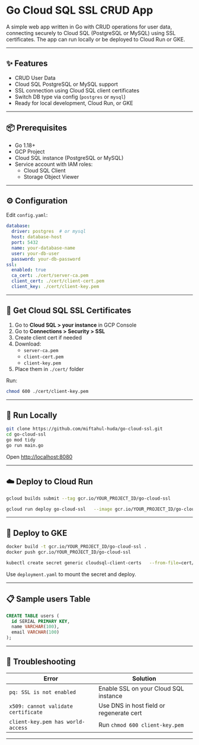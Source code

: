# Go Cloud SQL SSL CRUD App

A simple web app written in Go with CRUD operations for user data, connecting securely to Cloud SQL (PostgreSQL or MySQL) using SSL certificates. The app can run locally or be deployed to Cloud Run or GKE.

---

## ✨ Features

- CRUD User Data
- Cloud SQL PostgreSQL or MySQL support
- SSL connection using Cloud SQL client certificates
- Switch DB type via config (`postgres` or `mysql`)
- Ready for local development, Cloud Run, or GKE

---

## 📦 Prerequisites

- Go 1.18+
- GCP Project
- Cloud SQL instance (PostgreSQL or MySQL)
- Service account with IAM roles:
  - Cloud SQL Client
  - Storage Object Viewer

---

## ⚙️ Configuration

Edit `config.yaml`:

```yaml
database:
  driver: postgres  # or mysql
  host: database-host
  port: 5432
  name: your-database-name
  user: your-db-user
  password: your-db-password
ssl:
  enabled: true
  ca_cert: ./cert/server-ca.pem
  client_cert: ./cert/client-cert.pem
  client_key: ./cert/client-key.pem
```

---

## 🔐 Get Cloud SQL SSL Certificates

1. Go to **Cloud SQL > your instance** in GCP Console
2. Go to **Connections > Security > SSL**
3. Create client cert if needed
4. Download:
   - `server-ca.pem`
   - `client-cert.pem`
   - `client-key.pem`
5. Place them in `./cert/` folder

Run:
```bash
chmod 600 ./cert/client-key.pem
```

---

## 🚀 Run Locally

```bash
git clone https://github.com/miftahul-huda/go-cloud-ssl.git
cd go-cloud-ssl
go mod tidy
go run main.go
```

Open [http://localhost:8080](http://localhost:8080)

---

## ☁️ Deploy to Cloud Run

```bash
gcloud builds submit --tag gcr.io/YOUR_PROJECT_ID/go-cloud-ssl

gcloud run deploy go-cloud-ssl   --image gcr.io/YOUR_PROJECT_ID/go-cloud-ssl   --region asia-southeast2   --add-cloudsql-instances YOUR_PROJECT_ID:asia-southeast2:your-instance   --set-env-vars INSTANCE_CONNECTION_NAME=YOUR_PROJECT_ID:asia-southeast2:your-instance   --allow-unauthenticated
```

---

## 🐳 Deploy to GKE

```bash
docker build -t gcr.io/YOUR_PROJECT_ID/go-cloud-ssl .
docker push gcr.io/YOUR_PROJECT_ID/go-cloud-ssl

kubectl create secret generic cloudsql-client-certs   --from-file=cert/server-ca.pem   --from-file=cert/client-cert.pem   --from-file=cert/client-key.pem
```

Use `deployment.yaml` to mount the secret and deploy.

---

## 📋 Sample users Table

```sql
CREATE TABLE users (
  id SERIAL PRIMARY KEY,
  name VARCHAR(100),
  email VARCHAR(100)
);
```

---

## 🔧 Troubleshooting

| Error | Solution |
|-------|----------|
| `pq: SSL is not enabled` | Enable SSL on your Cloud SQL instance |
| `x509: cannot validate certificate` | Use DNS in host field or regenerate cert |
| `client-key.pem has world-access` | Run `chmod 600 client-key.pem` |

---